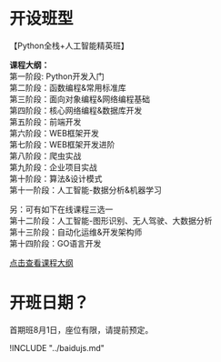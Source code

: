 # 开设班型
【Python全栈+人工智能精英班】

**课程大纲：**   
第一阶段: Python开发入门  
第二阶段：函数编程&常用标准库  
第三阶段：面向对象编程&网络编程基础  
第四阶段：核心网络编程&数据库开发  
第五阶段：前端开发  
第六阶段：WEB框架开发  
第七阶段：WEB框架开发进阶  
第八阶段：爬虫实战  
第九阶段：企业项目实战  
第十阶段：算法&设计模式  
第十一阶段：人工智能-数据分析&机器学习  

另：可有如下在线课程三选一  
第十二阶段：人工智能-图形识别、无人驾驶、大数据分析  
第十三阶段：自动化运维&开发架构师  
第十四阶段：GO语言开发  

[点击查看课程大纲](https://hcdn1.luffycity.com/data/knight/骑士计划-课程大纲.pdf)

# 开班日期？
首期班8月1日，座位有限，请提前预定。

!INCLUDE "../baidujs.md"
